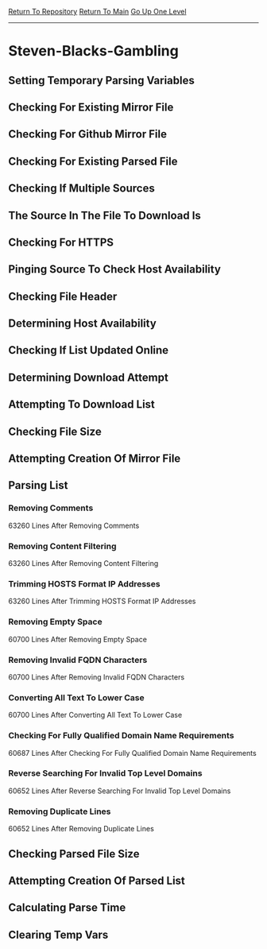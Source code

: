 [Return To Repository](https://github.com/deathbybandaid/piholeparser/)
[Return To Main](https://github.com/deathbybandaid/piholeparser/blob/master/RecentRunLogs/Mainlog.md)
[Go Up One Level](https://github.com/deathbybandaid/piholeparser/blob/master/RecentRunLogs/TopLevelScripts/30-Processing-External-Blacklists.md)
____________________________________
# Steven-Blacks-Gambling
## Setting Temporary Parsing Variables
## Checking For Existing Mirror File
## Checking For Github Mirror File
## Checking For Existing Parsed File
## Checking If Multiple Sources
## The Source In The File To Download Is
## Checking For HTTPS
## Pinging Source To Check Host Availability
## Checking File Header
## Determining Host Availability
## Checking If List Updated Online
## Determining Download Attempt
## Attempting To Download List
## Checking File Size
## Attempting Creation Of Mirror File
## Parsing List
### Removing Comments
63260 Lines After Removing Comments
### Removing Content Filtering
63260 Lines After Removing Content Filtering
### Trimming HOSTS Format IP Addresses
63260 Lines After Trimming HOSTS Format IP Addresses
### Removing Empty Space
60700 Lines After Removing Empty Space
### Removing Invalid FQDN Characters
60700 Lines After Removing Invalid FQDN Characters
### Converting All Text To Lower Case
60700 Lines After Converting All Text To Lower Case
### Checking For Fully Qualified Domain Name Requirements
60687 Lines After Checking For Fully Qualified Domain Name Requirements
### Reverse Searching For Invalid Top Level Domains
60652 Lines After Reverse Searching For Invalid Top Level Domains
### Removing Duplicate Lines
60652 Lines After Removing Duplicate Lines
## Checking Parsed File Size
## Attempting Creation Of Parsed List
## Calculating Parse Time
## Clearing Temp Vars
